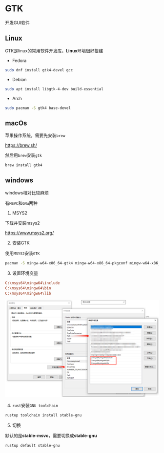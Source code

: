 # GTK


开发GUI软件


## Linux
 

GTK是linux的常用软件开发库，**Linux**环境很好搭建


- Fedora

```bash
sudo dnf install gtk4-devel gcc
```


- Debian

```bash
sudo apt install libgtk-4-dev build-essential
```


- Arch


```bash
sudo pacman -S gtk4 base-devel
```


## macOs


苹果操作系统，需要先安装`brew`


https://brew.sh/



然后用`brew`安装`gtk`


```bash
brew install gtk4
```


## windows


windows相对比较麻烦


有`MSVC`和`GNu`两种


1. MSYS2


下载并安装msys2


https://www.msys2.org/


2. 安装GTK


使用`MSYS2`安装`GTK`


```bash
pacman -S mingw-w64-x86_64-gtk4 mingw-w64-x86_64-pkgconf mingw-w64-x86_64-gcc
```


3. 设置环境变量


```ini
C:\msys64\mingw64\include
C:\msys64\mingw64\bin
C:\msys64\mingw64\lib
```


![msys2环境变量](./gtk/msys2-env.png)


4. `rust`安装`GNU toolchain`


```bash
rustup toolchain install stable-gnu
```


5. 切换


默认的是**stable-msvc**，需要切换成**stable-gnu**

```
rustup default stable-gnu
```
